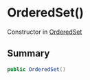 # OrderedSet()

Constructor in [OrderedSet](/docs/api/csharp/yarn.compiler.upgrader.orderedset.md)

## Summary



```csharp
public OrderedSet()
```

